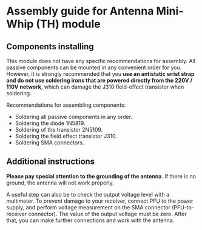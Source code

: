 # Assembly guide for Antenna Mini-Whip (TH) module

## Components installing 
This module does not have any specific recommendations for assembly. All passive components can be mounted in any convenient order for you.  
However, it is strongly recommended that you **use an antistatic wrist strap and do not use soldering irons that are powered directly from the 220V / 110V network**, which can damage the J310 field-effect transistor when soldering.

Recommendations for assembling components:

- Soldering all passive components in any order.
- Soldering the diode 1N5819.
- Soldering of the transistor 2N5109.
- Soldering the field effect transistor J310.
- Soldering SMA connectors.

## Additional instructions
**Please pay special attention to the grounding of the antenna**. If there is no ground, the antenna will not work properly.

A useful step can also be to check the output voltage level with a multimeter. To prevent damage to your receiver, connect PFU to the power supply, and perform voltage measurement on the SMA connector (PFU-to-receiver connector). The value of the output voltage must be zero. After that, you can make further connections and work with the antenna.